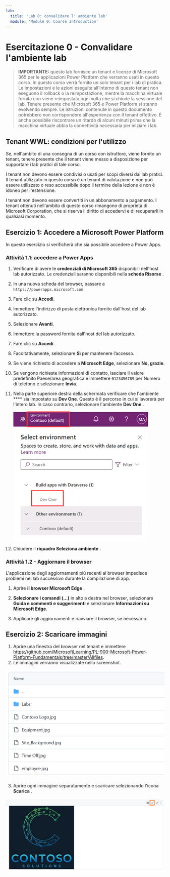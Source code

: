 ```yaml
---
lab:
  title: 'Lab 0: convalidare l''ambiente lab'
  module: 'Module 0: Course Introduction'
---
```


# Esercitazione 0 - Convalidare l'ambiente lab

> **IMPORTANTE:** questo lab fornisce un tenant e licenze di Microsoft 365 per le applicazioni Power Platform che verranno usati in questo corso. In questo corso verrà fornito un solo tenant per i lab di pratica. Le impostazioni e le azioni eseguite all'interno di questo tenant non eseguono il rollback o la reimpostazione, mentre la macchina virtuale fornita con viene reimpostata ogni volta che si chiude la sessione del lab. Tenere presente che Microsoft 365 e Power Platform si stanno evolvendo sempre. Le istruzioni contenute in questo documento potrebbero non corrispondere all'esperienza con il tenant effettivo. È anche possibile riscontrare un ritardo di alcuni minuti prima che la macchina virtuale abbia la connettività necessaria per iniziare i lab.

## Tenant WWL: condizioni per l'utilizzo

Se, nell'ambito di una consegna di un corso con istruttore, viene fornito un tenant, tenere presente che il tenant viene messo a disposizione per supportare i lab pratici di tale corso.

I tenant non devono essere condivisi o usati per scopi diversi dai lab pratici. Il tenant utilizzato in questo corso è un tenant di valutazione e non può essere utilizzato o reso accessibile dopo il termine della lezione e non è idoneo per l'estensione.

I tenant non devono essere convertiti in un abbonamento a pagamento. I tenant ottenuti nell'ambito di questo corso rimangono di proprietà di Microsoft Corporation, che si riserva il diritto di accedervi e di recuperarli in qualsiasi momento.

## Esercizio 1: Accedere a Microsoft Power Platform

In questo esercizio si verificherà che sia possibile accedere a Power Apps.

### Attività 1.1: accedere a Power Apps

1. Verificare di avere le **credenziali di Microsoft 365** disponibili nell'host lab autorizzato. Le credenziali saranno disponibili nella **scheda Risorse** .

1. In una nuova scheda del browser, passare a `https://powerapps.microsoft.com`

1. Fare clic su **Accedi**.

1. Immettere l'indirizzo di posta elettronica fornito dall'host del lab autorizzato.

1. Selezionare **Avanti**.

1. Immettere la password fornita dall'host del lab autorizzato.

1. Fare clic su **Accedi**.

1. Facoltativamente, selezionare **Sì** per mantenere l’accesso.

1. Se viene richiesto di accedere a **Microsoft Edge**, selezionare **No, grazie**.

1. Se vengono richieste informazioni di contatto, lasciare il valore predefinito Paese/area geografica e immettere `0123456789` per Numero di telefono e selezionare **Invia**.

1. Nella parte superiore destra della schermata verificare che l'ambiente **** sia impostato su **Dev One**. Questo è il percorso in cui si lavorerà per l'intero lab. In caso contrario, selezionare l'ambiente **Dev One** .

    ![Selettore di ambiente.](media/select-dev-one-environment.png)

1. Chiudere il **riquadro Seleziona ambiente** .

### Attività 1.2 - Aggiornare il browser

L'applicazione degli aggiornamenti più recenti al browser impedisce problemi nel lab successivo durante la compilazione di app.

1. Aprire **il browser Microsoft Edge** .

1. **Selezionare i comandi (...)** in alto a destra nel browser, selezionare **Guida e commenti e suggerimenti** e selezionare **Informazioni su Microsoft Edge**.

1. Applicare gli aggiornamenti e riavviare il browser, se necessario.

## Esercizio 2: Scaricare immagini

1. Aprire una finestra del browser nel tenant e immettere https://github.com/MicrosoftLearning/PL-900-Microsoft-Power-Platform-Fundamentals/tree/master/Allfiles.
2. Le immagini verranno visualizzate nello screenshot.

![file di immagine.](media/images.png)

3. Aprire ogni immagine separatamente e scaricare selezionando l'icona **Scarica** .

![Pulsante di download dell'immagine.](media/download-image.png)
